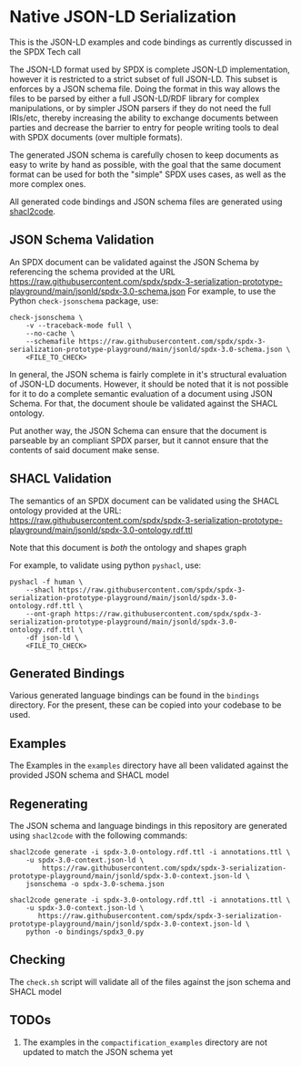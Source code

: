 # Native JSON-LD Serialization

This is the JSON-LD examples and code bindings as currently discussed in the
SPDX Tech call

The JSON-LD format used by SPDX is complete JSON-LD implementation, however it
is restricted to a strict subset of full JSON-LD. This subset is enforces by a
JSON schema file. Doing the format in this way allows the files to be parsed by
either a full JSON-LD/RDF library for complex manipulations, or by simpler JSON
parsers if they do not need the full IRIs/etc, thereby increasing the ability
to exchange documents between parties and decrease the barrier to entry for
people writing tools to deal with SPDX documents (over multiple formats).

The generated JSON schema is carefully chosen to keep documents as easy to
write by hand as possible, with the goal that the same document format can be
used for both the "simple" SPDX uses cases, as well as the more complex ones.

All generated code bindings and JSON schema files are generated using
[shacl2code](https://github.com/JPEWdev/shacl2code).

## JSON Schema Validation

An SPDX document can be validated against the JSON Schema by referencing the
schema provided at the URL
https://raw.githubusercontent.com/spdx/spdx-3-serialization-prototype-playground/main/jsonld/spdx-3.0-schema.json
For example, to use the Python `check-jsonschema` package, use:
```shell
check-jsonschema \
    -v --traceback-mode full \
    --no-cache \
    --schemafile https://raw.githubusercontent.com/spdx/spdx-3-serialization-prototype-playground/main/jsonld/spdx-3.0-schema.json \
    <FILE_TO_CHECK>
```

In general, the JSON schema is fairly complete in it's structural evaluation of
JSON-LD documents. However, it should be noted that it is not possible for it
to do a complete semantic evaluation of a document using JSON Schema. For that,
the document shoule be validated against the SHACL ontology.

Put another way, the JSON Schema can ensure that the document is parseable by
an compliant SPDX parser, but it cannot ensure that the contents of said
document make sense.


## SHACL Validation

The semantics of an SPDX document can be validated using the SHACL ontology
provided at the URL:
https://raw.githubusercontent.com/spdx/spdx-3-serialization-prototype-playground/main/jsonld/spdx-3.0-ontology.rdf.ttl

Note that this document is _both_ the ontology and shapes graph

For example, to validate using python `pyshacl`, use:
```shell
pyshacl -f human \
    --shacl https://raw.githubusercontent.com/spdx/spdx-3-serialization-prototype-playground/main/jsonld/spdx-3.0-ontology.rdf.ttl \
    --ont-graph https://raw.githubusercontent.com/spdx/spdx-3-serialization-prototype-playground/main/jsonld/spdx-3.0-ontology.rdf.ttl \
    -df json-ld \
    <FILE_TO_CHECK>
```


## Generated Bindings

Various generated language bindings can be found in the `bindings` directory.
For the present, these can be copied into your codebase to be used.

## Examples

The Examples in the `examples` directory have all been validated against the
provided JSON schema and SHACL model

## Regenerating

The JSON schema and language bindings in this repository are generated using
`shacl2code` with the following commands:

```shell
shacl2code generate -i spdx-3.0-ontology.rdf.ttl -i annotations.ttl \
    -u spdx-3.0-context.json-ld \
        https://raw.githubusercontent.com/spdx/spdx-3-serialization-prototype-playground/main/jsonld/spdx-3.0-context.json-ld \
    jsonschema -o spdx-3.0-schema.json

shacl2code generate -i spdx-3.0-ontology.rdf.ttl -i annotations.ttl \
    -u spdx-3.0-context.json-ld \
       https://raw.githubusercontent.com/spdx/spdx-3-serialization-prototype-playground/main/jsonld/spdx-3.0-context.json-ld \
    python -o bindings/spdx3_0.py
```

## Checking

The `check.sh` script will validate all of the files against the json schema and SHACL model

## TODOs
1. The examples in the `compactification_examples` directory are not updated to
   match the JSON schema yet
